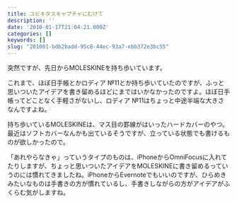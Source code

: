 ```yaml
---
title: ユビキタスキャプチャにむけて
description: ''
date: '2010-01-17T21:04:21.000Z'
categories: []
keywords: []
slug: "201001-bdb2badd-95c8-44ec-93a7-ebb372e3bc55"
---
```

突然ですが、先日からMOLESKINEを持ち歩いています。

これまで、ほぼ日手帳とかロディア №11とか持ち歩いていたのですが、ふっと思いついたアイデアを書き留めるほどにまではいかなかったのですよ。ほぼ日手帳ってどことなく手軽さがないし、ロディア №11はちょっと中途半端な大きさなんですよね。

持ち歩いているMOLESKINEは、マス目の罫線がはいったハードカバーのやつ。最近はソフトカバーなんかも出ているそうですが、立っている状態でも書けるものが欲しかったので。

「あれやらなきゃ」っていうタイプのものは、iPhoneからOmniFocusに入れてたりしますが、ちょっと思いついたアイデアをMOLESKINEに書き留めるっていうのには慣れてきましたね。iPhoneからEvernoteでもいいのですが、ひらめきみたいなものは手書きの方が慣れているし、手書きしながらの方がアイデアがふくらむ気がしますね。